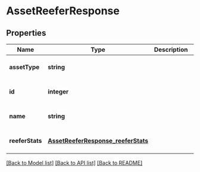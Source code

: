 # AssetReeferResponse

## Properties
Name | Type | Description | Notes
------------ | ------------- | ------------- | -------------
**assetType** | **string** |  | [optional] [default to null]
**id** | **integer** |  | [optional] [default to null]
**name** | **string** |  | [optional] [default to null]
**reeferStats** | [**AssetReeferResponse_reeferStats**](AssetReeferResponse_reeferStats.md) |  | [optional] [default to null]

[[Back to Model list]](../README.md#documentation-for-models) [[Back to API list]](../README.md#documentation-for-api-endpoints) [[Back to README]](../README.md)


